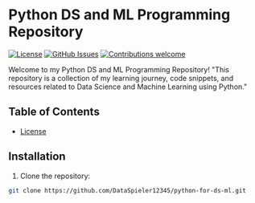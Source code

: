 # Python DS and ML Programming Repository

[![License](https://img.shields.io/badge/license-MIT-blue.svg)](https://github.com/DataSpieler12345/python-for-ds-ml/blob/main/LICENSE)
[![GitHub Issues](https://img.shields.io/github/issues/DataSpieler12345/your-repo-name.svg)](https://github.com/DataSpieler12345/python-for-ds-ml/issues)
[![Contributions welcome](https://img.shields.io/badge/contributions-welcome-orange.svg)](https://github.com/DataSpieler12345/python-for-ds-ml/blob/main/CONTRIBUTING.md)

Welcome to my Python DS and ML Programming Repository! "This repository is a collection of my learning journey, code snippets, and resources related to Data Science and Machine Learning using Python."

## Table of Contents

- [License](#license)

## Installation

1. Clone the repository:

```bash
git clone https://github.com/DataSpieler12345/python-for-ds-ml.git
